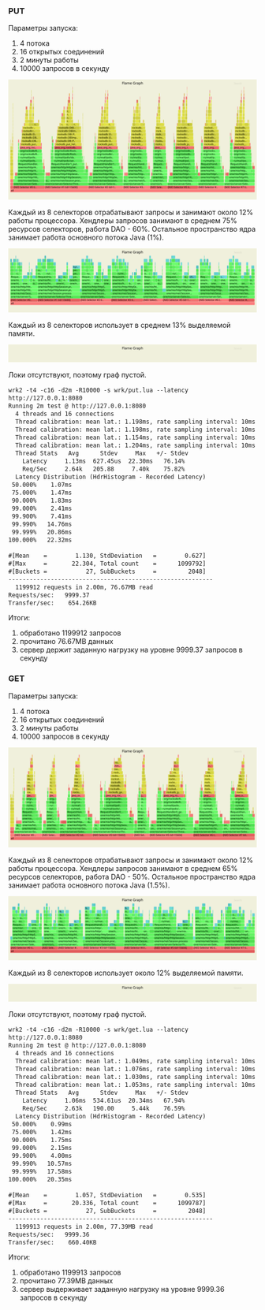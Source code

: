 ### PUT

Параметры запуска:
<ol>
<li>4 потока</li>
<li>16 открытых соединений</li>
<li>2 минуты работы</li>
<li>10000 запросов в секунду</li>
</ol>

![CPU PUT](async/cpu-put.svg)

Каждый из 8 селекторов отрабатывают запросы и занимают около 12% работы процессора. Хендлеры запросов занимают в среднем 75% ресурсов селекторов, работа DAO - 60%. Остальное пространство ядра занимает работа основного потока Java (1%). 

![ALLOC PUT](async/alloc-put.svg)

Каждый из 8 селекторов использует в среднем 13% выделяемой памяти.

![LOCK PUT](async/lock-put.svg)

Локи отсутствуют, поэтому граф пустой.

```
wrk2 -t4 -c16 -d2m -R10000 -s wrk/put.lua --latency http://127.0.0.1:8080
Running 2m test @ http://127.0.0.1:8080
  4 threads and 16 connections
  Thread calibration: mean lat.: 1.198ms, rate sampling interval: 10ms
  Thread calibration: mean lat.: 1.198ms, rate sampling interval: 10ms
  Thread calibration: mean lat.: 1.154ms, rate sampling interval: 10ms
  Thread calibration: mean lat.: 1.204ms, rate sampling interval: 10ms
  Thread Stats   Avg      Stdev     Max   +/- Stdev
    Latency     1.13ms  627.45us  22.30ms   76.14%
    Req/Sec     2.64k   205.88     7.40k    75.82%
  Latency Distribution (HdrHistogram - Recorded Latency)
 50.000%    1.07ms
 75.000%    1.47ms
 90.000%    1.83ms
 99.000%    2.41ms
 99.900%    7.41ms
 99.990%   14.76ms
 99.999%   20.86ms
100.000%   22.32ms

#[Mean    =        1.130, StdDeviation   =        0.627]
#[Max     =       22.304, Total count    =      1099792]
#[Buckets =           27, SubBuckets     =         2048]
----------------------------------------------------------
  1199912 requests in 2.00m, 76.67MB read
Requests/sec:   9999.37
Transfer/sec:    654.26KB
```

Итоги:
<ol>
<li>обработано 1199912 запросов</li>
<li>прочитано 76.67MB данных</li>
<li>сервер держит заданную нагрузку на уровне 9999.37 запросов в секунду</li>
</ol>

### GET

Параметры запуска:
<ol>
<li>4 потока</li>
<li>16 открытых соединений</li>
<li>2 минуты работы</li>
<li>10000 запросов в секунду</li>
</ol>

![CPU GET](async/cpu-get.svg)

Каждый из 8 селекторов отрабатывают запросы и занимают около 12% работы процессора. Хендлеры запросов занимают в среднем 65% ресурсов селекторов, работа DAO - 50%. Остальное пространство ядра занимает работа основного потока Java (1.5%).

![ALLOC GET](async/alloc-get.svg)

Каждый из 8 селекторов использует около 12% выделяемой памяти.

![LOCK GET](async/lock-get.svg)

Локи отсутствуют, поэтому граф пустой.

```
wrk2 -t4 -c16 -d2m -R10000 -s wrk/get.lua --latency http://127.0.0.1:8080
Running 2m test @ http://127.0.0.1:8080
  4 threads and 16 connections
  Thread calibration: mean lat.: 1.049ms, rate sampling interval: 10ms
  Thread calibration: mean lat.: 1.076ms, rate sampling interval: 10ms
  Thread calibration: mean lat.: 1.030ms, rate sampling interval: 10ms
  Thread calibration: mean lat.: 1.053ms, rate sampling interval: 10ms
  Thread Stats   Avg      Stdev     Max   +/- Stdev
    Latency     1.06ms  534.61us  20.34ms   67.94%
    Req/Sec     2.63k   190.00     5.44k    76.59%
  Latency Distribution (HdrHistogram - Recorded Latency)
 50.000%    0.99ms
 75.000%    1.42ms
 90.000%    1.75ms
 99.000%    2.15ms
 99.900%    4.00ms
 99.990%   10.57ms
 99.999%   17.58ms
100.000%   20.35ms

#[Mean    =        1.057, StdDeviation   =        0.535]
#[Max     =       20.336, Total count    =      1099787]
#[Buckets =           27, SubBuckets     =         2048]
----------------------------------------------------------
  1199913 requests in 2.00m, 77.39MB read
Requests/sec:   9999.36
Transfer/sec:    660.40KB

```

Итоги:
<ol>
<li>обработано 1199913 запросов</li>
<li>прочитано 77.39MB данных</li>
<li>сервер выдерживает заданную нагрузку на уровне 9999.36 запросов в секунду</li>
</ol>